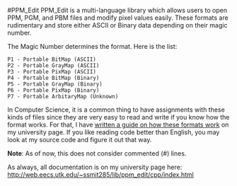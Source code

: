 #PPM_Edit
PPM_Edit is a multi-language library which allows users to open PPM, PGM, and PBM files and modify pixel values easily. These formats are rudimentary and store either ASCII or Binary data depending on their magic number.

The Magic Number determines the format. Here is the list:
```
P1 - Portable BitMap (ASCII)
P2 - Portable GrayMap (ASCII)
P3 - Portable PixMap (ASCII)
P4 - Portable BitMap (Binary)
P5 - Portable GrayMap (Binary)
P6 - Portable PixMap (Binary)
P7 - Portable ArbitaryMap (Unknown)
```

In Computer Science, it is a common thing to have assignments with these kinds of files since they are very easy to read and write if you know how the format works. For that, I have <a href = "http://web.eecs.utk.edu/~ssmit285/guide/img/index.html">written a guide on how these formats work</a> on my university page. If you like reading code better than English, you may look at my source code and figure it out that way.

<b>Note</b>: As of now, this does not consider commented (#) lines.

As always, all documentation is on my university page here: <a href = "http://web.eecs.utk.edu/~ssmit285/lib/ppm_edit/cpp/index.html">http://web.eecs.utk.edu/~ssmit285/lib/ppm_edit/cpp/index.html</a>
